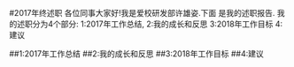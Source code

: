 #2017年终述职
各位同事大家好!我是爱校研发部许雄姿.下面
是我的述职报告.
我的述职分为4个部分:
1:2017年工作总结,
2:我的成长和反思
3:2018年工作目标
4:建议

##1:2017年工作总结
##2:我的成长和反思
##3:2018年工作目标
##4:建议


